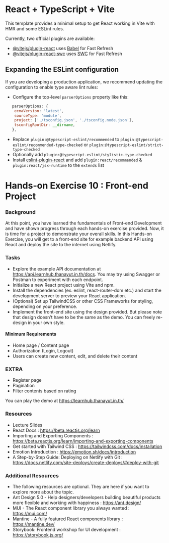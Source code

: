# React + TypeScript + Vite

This template provides a minimal setup to get React working in Vite with HMR and some ESLint rules.

Currently, two official plugins are available:

- [@vitejs/plugin-react](https://github.com/vitejs/vite-plugin-react/blob/main/packages/plugin-react/README.md) uses [Babel](https://babeljs.io/) for Fast Refresh
- [@vitejs/plugin-react-swc](https://github.com/vitejs/vite-plugin-react-swc) uses [SWC](https://swc.rs/) for Fast Refresh

## Expanding the ESLint configuration

If you are developing a production application, we recommend updating the configuration to enable type aware lint rules:

- Configure the top-level `parserOptions` property like this:

```js
   parserOptions: {
    ecmaVersion: 'latest',
    sourceType: 'module',
    project: ['./tsconfig.json', './tsconfig.node.json'],
    tsconfigRootDir: __dirname,
   },
```

- Replace `plugin:@typescript-eslint/recommended` to `plugin:@typescript-eslint/recommended-type-checked` or `plugin:@typescript-eslint/strict-type-checked`
- Optionally add `plugin:@typescript-eslint/stylistic-type-checked`
- Install [eslint-plugin-react](https://github.com/jsx-eslint/eslint-plugin-react) and add `plugin:react/recommended` & `plugin:react/jsx-runtime` to the `extends` list


# Hands-on Exercise 10 : Front-end Project
### Background
At this point, you have learned the fundamentals of Front-end Development and have shown progress through each hands-on exercise provided. Now, it is time for a project to demonstrate your overall skills. In this Hands-on Exercise, you will get to a front-end site for example backend API using React and deploy the site to the internet using Netlify.

### Tasks
- Explore the example API documentation at https://api.learnhub.thanayut.in.th/docs. You may try using Swagger or Postman to experiment with each endpoint.
- Initialize a new React project using Vite and npm.
- Install the dependencies (ex. eslint, react-router-dom etc.) and start the development server to preview your React application.
- (Optional) Set up TailwindCSS or other CSS Frameworks for styling, depending on your preference.
- Implement the front-end site using the design provided. But please note that design doesn’t have to be the same as the demo. You can freely re-design in your own style.

#### Minimum Requirements
- Home page / Content page
- Authorization (Login, Logout)
- Users can create new content, edit, and delete their content

### EXTRA
- Register page
- Pagination
- Filter contents based on rating

You can play the demo at https://learnhub.thanayut.in.th/

### Resources
- Lecture Slides
- React Docs : https://beta.reactjs.org/learn
- Importing and Exporting Components : https://beta.reactjs.org/learn/importing-and-exporting-components
- Get started with Tailwind CSS : https://tailwindcss.com/docs/installation
- Emotion Introduction : https://emotion.sh/docs/introduction
- A Step-by-Step Guide: Deploying on Netlify with Git : https://docs.netlify.com/site-deploys/create-deploys/#deploy-with-git

### Additional Resources
- The following resources are optional. They are here if you want to explore more about the topic.
- Ant Design 5.0 - Help designers/developers building beautiful products more flexible and working with happiness : https://ant.design/
- MUI - The React component library you always wanted : https://mui.com/
- Mantine - A fully featured React components library : https://mantine.dev/
- Storybook: Frontend workshop for UI development : https://storybook.js.org/
